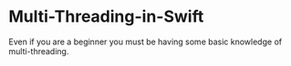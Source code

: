 # Multi-Threading-in-Swift
Even if you are a beginner you must be having some basic knowledge of multi-threading.

